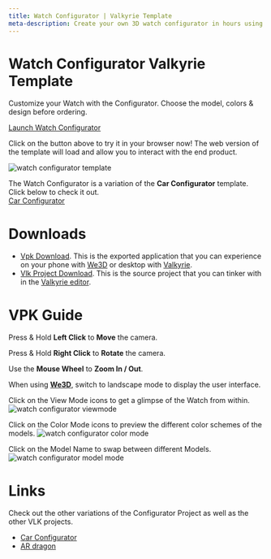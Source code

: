 ```yaml
---
title: Watch Configurator | Valkyrie Template
meta-description: Create your own 3D watch configurator in hours using our ready-made template
---
```


# Watch Configurator Valkyrie Template
Customize your Watch with the Configurator. Choose the model, colors & design before ordering. 

<a class="btn btn-primary umami--click--bt_launch_watch_configurator" href="/vlk/samples/watch_configurator/Watch_Config_v7.vpk">Launch Watch Configurator</a>  

Click on the button above to try it in your browser now! The web version of the template will load and allow you to interact with the end product.  

![watch configurator template](https://cdn2.talansoft.com/ftp/img/watch_configurator/watch-configurator.jpg)

The Watch Configurator is a variation of the **Car Configurator** template. Click below to check it out.  
[Car Configurator](./Car-Configurator) 

# Downloads

- [Vpk Download](https://cdn2.talansoft.com/ftp/samples/Watch_Config_v7.vpk). This is the exported application that you can experience on your phone with [We3D](/vlk/downloads#we3d) or desktop with [Valkyrie](/vlk/downloads#vlk).
- [Vlk Project Download](https://cdn2.talansoft.com/ftp/samples/Watch_Config_v7.zip). This is the source project that you can tinker with in the [Valkyrie editor](/vlk/downloads#vlk).

# VPK Guide

Press & Hold **Left Click** to **Move** the camera.

Press & Hold **Right Click** to **Rotate** the camera.

Use the **Mouse Wheel** to **Zoom In / Out**.

When using **[We3D](/vlk/downloads#we3d)**, switch to landscape mode to display the user interface.

Click on the View Mode icons to get a glimpse of the Watch from within.
![watch configurator viewmode](https://cdn2.talansoft.com/ftp/img/watch_configurator/videomode_gif.gif)

Click on the Color Mode icons to preview the different color schemes of the models.
![watch configurator color mode](https://cdn2.talansoft.com/ftp/img/watch_configurator/colourmode_gif.gif)

Click on the Model Name to swap between different Models. 
![watch configurator model mode](https://cdn2.talansoft.com/ftp/img/watch_configurator/modelmode_gif.gif)

# Links
Check out the other variations of the Configurator Project as well as the other VLK projects.
- [Car Configurator](./Car-Configurator)
- [AR dragon](./ar-dragon)
 